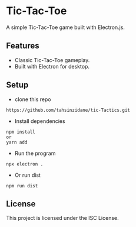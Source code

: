 # Tic-Tac-Toe

A simple Tic-Tac-Toe game built with Electron.js.

## Features
- Classic Tic-Tac-Toe gameplay.
- Built with Electron for desktop.

## Setup

- clone this repo
```
https://github.com/tahsinzidane/tic-Tactics.git
```

- Install dependencies
```
npm install
or
yarn add
```
- Run the program
```
npx electron .
```
 - Or run dist
 ```
 npm run dist
 ```

## License
This project is licensed under the ISC License.
